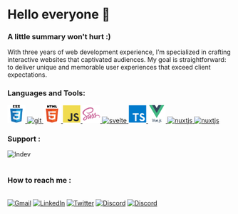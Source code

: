 # Hello everyone  👋
<h3>A little summary won't hurt :) </h3>
<p>
  With three years of web development experience, I’m specialized in crafting interactive websites that captivated audiences. My goal is straightforward: to deliver unique and memorable user experiences that exceed client expectations.
</p>

<h3 align="left">Languages and Tools:</h3>
<p align="left"> 
  <a href="https://www.w3schools.com/css/" target="_blank" rel="noreferrer"> 
    <img src="https://raw.githubusercontent.com/devicons/devicon/master/icons/css3/css3-original-wordmark.svg" alt="css3" width="40" height="40"/> 
  </a> 
  <a href="https://git-scm.com/" target="_blank" rel="noreferrer"> 
    <img src="https://www.vectorlogo.zone/logos/git-scm/git-scm-icon.svg" alt="git" width="40" height="40"/> 
  </a> 
  <a href="https://www.w3.org/html/" target="_blank" rel="noreferrer"> 
    <img src="https://raw.githubusercontent.com/devicons/devicon/master/icons/html5/html5-original-wordmark.svg" alt="html5" width="40" height="40"/> 
  </a> 
  <a href="https://developer.mozilla.org/en-US/docs/Web/JavaScript" target="_blank" rel="noreferrer"> 
    <img src="https://raw.githubusercontent.com/devicons/devicon/master/icons/javascript/javascript-original.svg" alt="javascript" width="40" height="40"/>   </a> 
  <a href="https://sass-lang.com" target="_blank" rel="noreferrer"> 
    <img src="https://raw.githubusercontent.com/devicons/devicon/master/icons/sass/sass-original.svg" alt="sass" width="40" height="40"/> 
  </a> 
  <a href="https://svelte.dev" target="_blank" rel="noreferrer"> 
    <img src="https://upload.wikimedia.org/wikipedia/commons/1/1b/Svelte_Logo.svg" alt="svelte" width="40" height="40"/> 
  </a> 
  <a href="https://www.typescriptlang.org/" target="_blank" rel="noreferrer"> 
    <img src="https://raw.githubusercontent.com/devicons/devicon/master/icons/typescript/typescript-original.svg" alt="typescript" width="40" height="40"/>   </a> 
  <a href="https://vuejs.org/" target="_blank" rel="noreferrer"> 
    <img src="https://raw.githubusercontent.com/devicons/devicon/master/icons/vuejs/vuejs-original-wordmark.svg" alt="vuejs" width="40" height="40"/> 
  </a>
  <a href="https://nuxt.com/docs" target="_blank" rel="noreferrer"> 
    <img src="https://www.vectorlogo.zone/logos/nuxtjs/nuxtjs-icon.svg" alt="nuxtjs" width="40" height="40"/> 
  </a>
  <a href="https://tailwindcss.com/docs/" target="_blank" rel="noreferrer"> 
    <img src="https://www.vectorlogo.zone/logos/tailwindcss/tailwindcss-icon.svg" alt="nuxtjs" width="40" height="40"/> 
  </a>
</p>
<h3 align="left">Support :</h3>
<p>
  <a href="https://www.buymeacoffee.com/elvinkyungu"> 
    <img align="left" src="https://cdn.buymeacoffee.com/buttons/v2/default-yellow.png" height="50" width="210" alt="lndev" />
  </a>
</p><br><br>

<h3>How to reach me :</h3>

<br>[![Gmail](https://img.shields.io/badge/-GMAIL-D14836?style=for-the-badge&logo=gmail&logoColor=white)](mailto:elvinkyungu.75@gmail.com)
[![LinkedIn](https://img.shields.io/badge/-LINKEDIN-0072B1?style=for-the-badge&logo=linkedin&logoColor=white)](https://www.linkedin.com/in/elvin-kyungu/)
[![Twitter](https://img.shields.io/badge/-TWITTER-1DA1F2?style=for-the-badge&logo=twitter&logoColor=white)](https://twitter.com/home?lang=fr)
[![Discord](https://img.shields.io/badge/-DISCORD-5865F2?style=for-the-badge&logo=discord&logoColor=white)](https://discord.com/channels/@me)
[![Discord](https://img.shields.io/badge/-INSTAGRAM-5865F2?style=for-the-badge&logo=instagram&logoColor=white)](https://www.instagram.com/elvin.kyungu/)

<br><br>
